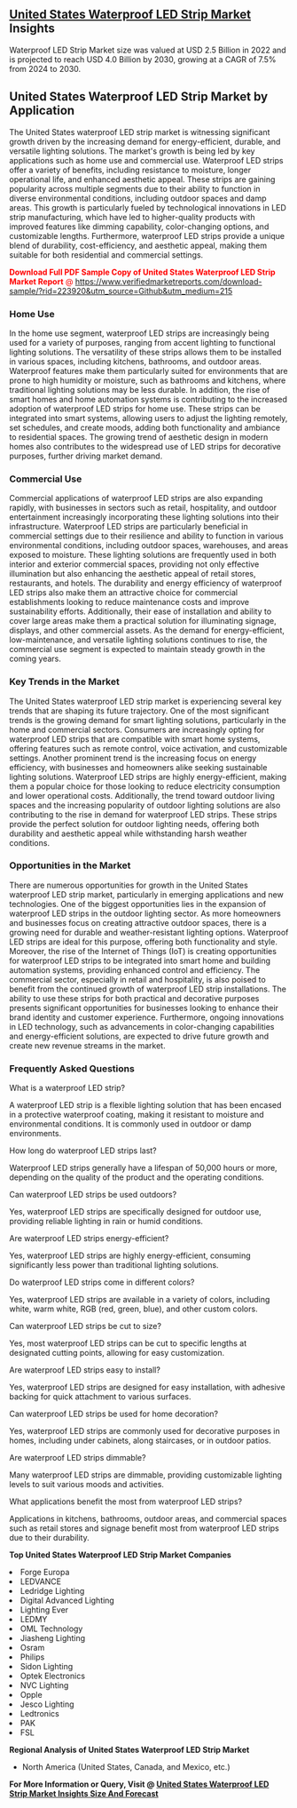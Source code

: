 <h2><a href="https://www.verifiedmarketreports.com/download-sample/?rid=223920&amp;utm_source=Github&amp;utm_medium=215" target="_blank">United States Waterproof LED Strip Market</a> Insights</h2><p>Waterproof LED Strip Market size was valued at USD 2.5 Billion in 2022 and is projected to reach USD 4.0 Billion by 2030, growing at a CAGR of 7.5% from 2024 to 2030.</p><p> <h2>United States Waterproof LED Strip Market by Application</h2> <p>The United States waterproof LED strip market is witnessing significant growth driven by the increasing demand for energy-efficient, durable, and versatile lighting solutions. The market's growth is being led by key applications such as home use and commercial use. Waterproof LED strips offer a variety of benefits, including resistance to moisture, longer operational life, and enhanced aesthetic appeal. These strips are gaining popularity across multiple segments due to their ability to function in diverse environmental conditions, including outdoor spaces and damp areas. This growth is particularly fueled by technological innovations in LED strip manufacturing, which have led to higher-quality products with improved features like dimming capability, color-changing options, and customizable lengths. Furthermore, waterproof LED strips provide a unique blend of durability, cost-efficiency, and aesthetic appeal, making them suitable for both residential and commercial settings. <p><span class=""><span style="color: #ff0000;"><strong>Download Full PDF Sample Copy of United States Waterproof LED Strip Market Report</strong> @ </span><a href="https://www.verifiedmarketreports.com/download-sample/?rid=223920&amp;utm_source=Github&amp;utm_medium=215" target="_blank">https://www.verifiedmarketreports.com/download-sample/?rid=223920&amp;utm_source=Github&amp;utm_medium=215</a></span></p> <h3>Home Use</h3> <p>In the home use segment, waterproof LED strips are increasingly being used for a variety of purposes, ranging from accent lighting to functional lighting solutions. The versatility of these strips allows them to be installed in various spaces, including kitchens, bathrooms, and outdoor areas. Waterproof features make them particularly suited for environments that are prone to high humidity or moisture, such as bathrooms and kitchens, where traditional lighting solutions may be less durable. In addition, the rise of smart homes and home automation systems is contributing to the increased adoption of waterproof LED strips for home use. These strips can be integrated into smart systems, allowing users to adjust the lighting remotely, set schedules, and create moods, adding both functionality and ambiance to residential spaces. The growing trend of aesthetic design in modern homes also contributes to the widespread use of LED strips for decorative purposes, further driving market demand. <h3>Commercial Use</h3> <p>Commercial applications of waterproof LED strips are also expanding rapidly, with businesses in sectors such as retail, hospitality, and outdoor entertainment increasingly incorporating these lighting solutions into their infrastructure. Waterproof LED strips are particularly beneficial in commercial settings due to their resilience and ability to function in various environmental conditions, including outdoor spaces, warehouses, and areas exposed to moisture. These lighting solutions are frequently used in both interior and exterior commercial spaces, providing not only effective illumination but also enhancing the aesthetic appeal of retail stores, restaurants, and hotels. The durability and energy efficiency of waterproof LED strips also make them an attractive choice for commercial establishments looking to reduce maintenance costs and improve sustainability efforts. Additionally, their ease of installation and ability to cover large areas make them a practical solution for illuminating signage, displays, and other commercial assets. As the demand for energy-efficient, low-maintenance, and versatile lighting solutions continues to rise, the commercial use segment is expected to maintain steady growth in the coming years. <h3>Key Trends in the Market</h3> <p>The United States waterproof LED strip market is experiencing several key trends that are shaping its future trajectory. One of the most significant trends is the growing demand for smart lighting solutions, particularly in the home and commercial sectors. Consumers are increasingly opting for waterproof LED strips that are compatible with smart home systems, offering features such as remote control, voice activation, and customizable settings. Another prominent trend is the increasing focus on energy efficiency, with businesses and homeowners alike seeking sustainable lighting solutions. Waterproof LED strips are highly energy-efficient, making them a popular choice for those looking to reduce electricity consumption and lower operational costs. Additionally, the trend toward outdoor living spaces and the increasing popularity of outdoor lighting solutions are also contributing to the rise in demand for waterproof LED strips. These strips provide the perfect solution for outdoor lighting needs, offering both durability and aesthetic appeal while withstanding harsh weather conditions. <h3>Opportunities in the Market</h3> <p>There are numerous opportunities for growth in the United States waterproof LED strip market, particularly in emerging applications and new technologies. One of the biggest opportunities lies in the expansion of waterproof LED strips in the outdoor lighting sector. As more homeowners and businesses focus on creating attractive outdoor spaces, there is a growing need for durable and weather-resistant lighting options. Waterproof LED strips are ideal for this purpose, offering both functionality and style. Moreover, the rise of the Internet of Things (IoT) is creating opportunities for waterproof LED strips to be integrated into smart home and building automation systems, providing enhanced control and efficiency. The commercial sector, especially in retail and hospitality, is also poised to benefit from the continued growth of waterproof LED strip installations. The ability to use these strips for both practical and decorative purposes presents significant opportunities for businesses looking to enhance their brand identity and customer experience. Furthermore, ongoing innovations in LED technology, such as advancements in color-changing capabilities and energy-efficient solutions, are expected to drive future growth and create new revenue streams in the market. <h3>Frequently Asked Questions</h3> <p>What is a waterproof LED strip?</p> <p>A waterproof LED strip is a flexible lighting solution that has been encased in a protective waterproof coating, making it resistant to moisture and environmental conditions. It is commonly used in outdoor or damp environments. </p> <p>How long do waterproof LED strips last?</p> <p>Waterproof LED strips generally have a lifespan of 50,000 hours or more, depending on the quality of the product and the operating conditions. </p> <p>Can waterproof LED strips be used outdoors?</p> <p>Yes, waterproof LED strips are specifically designed for outdoor use, providing reliable lighting in rain or humid conditions. </p> <p>Are waterproof LED strips energy-efficient?</p> <p>Yes, waterproof LED strips are highly energy-efficient, consuming significantly less power than traditional lighting solutions. </p> <p>Do waterproof LED strips come in different colors?</p> <p>Yes, waterproof LED strips are available in a variety of colors, including white, warm white, RGB (red, green, blue), and other custom colors. </p> <p>Can waterproof LED strips be cut to size?</p> <p>Yes, most waterproof LED strips can be cut to specific lengths at designated cutting points, allowing for easy customization. </p> <p>Are waterproof LED strips easy to install?</p> <p>Yes, waterproof LED strips are designed for easy installation, with adhesive backing for quick attachment to various surfaces. </p> <p>Can waterproof LED strips be used for home decoration?</p> <p>Yes, waterproof LED strips are commonly used for decorative purposes in homes, including under cabinets, along staircases, or in outdoor patios. </p> <p>Are waterproof LED strips dimmable?</p> <p>Many waterproof LED strips are dimmable, providing customizable lighting levels to suit various moods and activities. </p> <p>What applications benefit the most from waterproof LED strips?</p> <p>Applications in kitchens, bathrooms, outdoor areas, and commercial spaces such as retail stores and signage benefit most from waterproof LED strips due to their durability. </p> </p><p><strong>Top United States Waterproof LED Strip Market Companies</strong></p><div data-test-id=""><p><li>Forge Europa</li><li> LEDVANCE</li><li> Ledridge Lighting</li><li> Digital Advanced Lighting</li><li> Lighting Ever</li><li> LEDMY</li><li> OML Technology</li><li> Jiasheng Lighting</li><li> Osram</li><li> Philips</li><li> Sidon Lighting</li><li> Optek Electronics</li><li> NVC Lighting</li><li> Opple</li><li> Jesco Lighting</li><li> Ledtronics</li><li> PAK</li><li> FSL</li></p><div><strong>Regional Analysis of&nbsp;United States Waterproof LED Strip Market</strong></div><ul><li dir="ltr"><p dir="ltr">North America&nbsp;(United States, Canada, and Mexico, etc.)</p></li></ul><p><strong>For More Information or Query, Visit @&nbsp;</strong><strong><a href="https://www.verifiedmarketreports.com/product/waterproof-led-strip-market/?utm_source=Github&amp;utm_medium=215" target="_blank">United States Waterproof LED Strip Market Insights Size And Forecast</a></strong></p></div>
